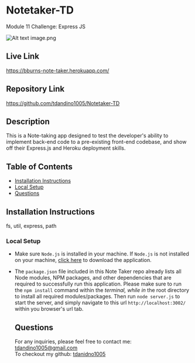 # Notetaker-TD

Module 11 Challenge: Express JS

![Alt text](image.png "Screenshot")
image.png

## Live Link
https://bburns-note-taker.herokuapp.com/

## Repository Link
https://github.com/tdandino1005/Notetaker-TD

## Description
 This is a Note-taking app designed to test the developer's ability to implement back-end code to a pre-existing front-end codebase, and show off their Express.js and Heroku deployment skills.

  ## Table of Contents
  * [Installation Instructions](#installation-instructions)
  * [Local Setup](#local-setup)
  * [Questions](#questions)

  ## Installation Instructions
  
  fs, util, express, path

  ### Local Setup

- Make sure `Node.js` is installed in your machine. If `Node.js` is not installed on your machine, [click here](https://nodejs.org/en/) to download the application.
- The `package.json` file included in this Note Taker repo already lists all Node modules, NPM packages, and other dependencies that are required to successfully run this application. Please make sure to run the `npm install` command within the _terminal, while in_ the root directory to install all required modules/packages. Then run `node server.js` to start the server, and simply navigate to this url `http://localhost:3002/` within you browser's url tab.

  ## Questions
  For any inquiries, please feel free to contact me: tdandino1005@gmail.com <br>
  To checkout my github: [tdanidno1005](https://github.com/tdandino1005)



